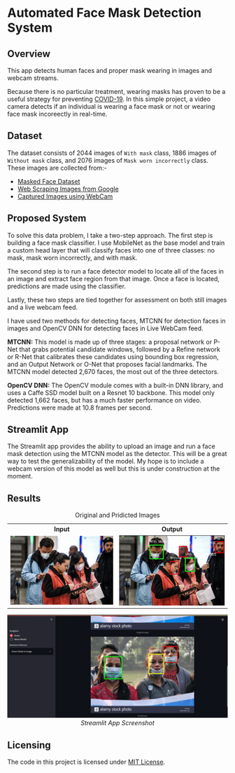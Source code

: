 # Automated Face Mask Detection System

## Overview

This app detects human faces and proper mask wearing in images and webcam streams.


Because there is no particular treatment, wearing masks has proven to be a useful strategy
for preventing <a href="https://en.wikipedia.org/wiki/Severe_acute_respiratory_syndrome_coronavirus_2">COVID-19</a>.
In this simple project, a video camera detects if an individual is wearing a face mask or not or wearing face mask incoreectly in real-time.



## Dataset
The dataset consists of 2044 images of `With mask` class, 1886 images of `Without mask` class, and 2076 images of `Mask worn incorrectly` class. These images are collected from:- 
- <a href="https://github.com/cabani/MaskedFace-Net">Masked Face Dataset</a>
- <a href="https://github.com/Tkvmaster/Automated-Face-Mask-Detection-System/blob/main/image_scrapping.ipynb">Web Scraping Images from Google</a>
- <a href="https://github.com/Tkvmaster/Automated-Face-Mask-Detection-System/blob/main/capture_image.py">Captured Images using WebCam</a>


## Proposed System
To solve this data problem, I take a two-step approach. The first step is building a face mask classifier. I use MobileNet as the base model and train a custom head layer that will classify faces into one of three classes: no mask, mask worn incorrectly, and with mask.

The second step is to run a face detector model to locate all of the faces in an image and  extract face region from that image. Once a face is located, predictions are made using the classifier.

Lastly, these two steps are tied together for assessment on both still images and a live webcam feed.

I have used two methods for detecting faces, MTCNN for detection faces in images and OpenCV DNN for detecting faces in Live WebCam feed.

**MTCNN:** This model is made up of three stages: a proposal network or P-Net that grabs potential candidate windows, followed by a Refine network or R-Net that calibrates these candidates using bounding box regression, and an Output Network or O-Net that proposes facial landmarks. The MTCNN model detected 2,670 faces, the most out of the three detectors.

**OpenCV DNN:** The OpenCV module comes with a built-in DNN library, and uses a Caffe SSD model built on a Resnet 10 backbone. This model only detected 1,662 faces, but has a much faster performance on video. Predictions were made at 10.8 frames per second.

## Streamlit App
The Streamlit app provides the ability to upload an image and run a face mask detection using the MTCNN model as the detector. This will be a great way to test the generalizability of the model. My hope is to include a webcam version of this model as well but this is under construction at the moment.

## Results
<table>
    <caption>Original and Pridicted Images</caption>
    <tr>
        <th>Input</th>
        <th>Output</th>
    </tr>
    <tr>
        <td><img src="images/maksssksksss5.png"/></td>
        <td><img src="images/prediction_maksssksksss5.png"/></td>
    </tr>
</table>


<p align="center">
    <img src="images/streamlit_app_screenshot.png" alt>
    <em>Streamlit App Screenshot</em>
</p>

## Licensing
The code in this project is licensed under [MIT License](LICENSE).

